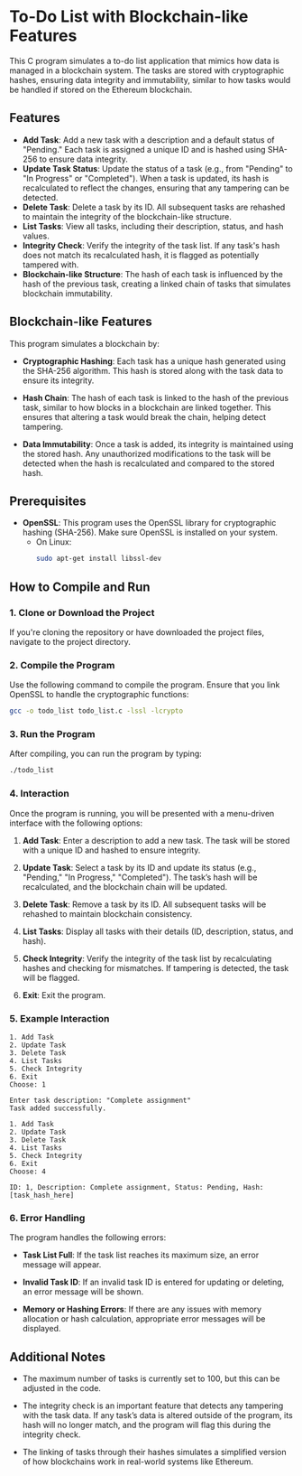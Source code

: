 # To-Do List with Blockchain-like Features

This C program simulates a to-do list application that mimics how data is managed in a blockchain system. The tasks are stored with cryptographic hashes, ensuring data integrity and immutability, similar to how tasks would be handled if stored on the Ethereum blockchain.

## Features
- **Add Task**: Add a new task with a description and a default status of "Pending." Each task is assigned a unique ID and is hashed using SHA-256 to ensure data integrity.
- **Update Task Status**: Update the status of a task (e.g., from "Pending" to "In Progress" or "Completed"). When a task is updated, its hash is recalculated to reflect the changes, ensuring that any tampering can be detected.
- **Delete Task**: Delete a task by its ID. All subsequent tasks are rehashed to maintain the integrity of the blockchain-like structure.
- **List Tasks**: View all tasks, including their description, status, and hash values.
- **Integrity Check**: Verify the integrity of the task list. If any task's hash does not match its recalculated hash, it is flagged as potentially tampered with.
- **Blockchain-like Structure**: The hash of each task is influenced by the hash of the previous task, creating a linked chain of tasks that simulates blockchain immutability.

## Blockchain-like Features
This program simulates a blockchain by:
- **Cryptographic Hashing**: Each task has a unique hash generated using the SHA-256 algorithm. This hash is stored along with the task data to ensure its integrity.

- **Hash Chain**: The hash of each task is linked to the hash of the previous task, similar to how blocks in a blockchain are linked together. This ensures that altering a task would break the chain, helping detect tampering.

- **Data Immutability**: Once a task is added, its integrity is maintained using the stored hash. Any unauthorized modifications to the task will be detected when the hash is recalculated and compared to the stored hash.

## Prerequisites
- **OpenSSL**: This program uses the OpenSSL library for cryptographic hashing (SHA-256). Make sure OpenSSL is installed on your system.
  - On Linux:
    ```bash
    sudo apt-get install libssl-dev
    ```

## How to Compile and Run

### 1. Clone or Download the Project

If you're cloning the repository or have downloaded the project files, navigate to the project directory.

### 2. Compile the Program

Use the following command to compile the program. Ensure that you link OpenSSL to handle the cryptographic functions:

```bash
gcc -o todo_list todo_list.c -lssl -lcrypto
```

### 3. Run the Program

After compiling, you can run the program by typing:

```bash
./todo_list
```

### 4. Interaction

Once the program is running, you will be presented with a menu-driven interface with the following options:

1. **Add Task**: Enter a description to add a new task. The task will be stored with a unique ID and hashed to ensure integrity.

2. **Update Task**: Select a task by its ID and update its status (e.g., "Pending," "In Progress," "Completed"). The task’s hash will be recalculated, and the blockchain chain will be updated.

3. **Delete Task**: Remove a task by its ID. All subsequent tasks will be rehashed to maintain blockchain consistency.

4. **List Tasks**: Display all tasks with their details (ID, description, status, and hash).

5. **Check Integrity**: Verify the integrity of the task list by recalculating hashes and checking for mismatches. If tampering is detected, the task will be flagged.

6. **Exit**: Exit the program.

### 5. Example Interaction

```text
1. Add Task
2. Update Task
3. Delete Task
4. List Tasks
5. Check Integrity
6. Exit
Choose: 1

Enter task description: "Complete assignment"
Task added successfully.

1. Add Task
2. Update Task
3. Delete Task
4. List Tasks
5. Check Integrity
6. Exit
Choose: 4

ID: 1, Description: Complete assignment, Status: Pending, Hash: [task_hash_here]
```

### 6. Error Handling
The program handles the following errors:

- **Task List Full**: If the task list reaches its maximum size, an error message will appear.

- **Invalid Task ID**: If an invalid task ID is entered for updating or deleting, an error message will be shown.

- **Memory or Hashing Errors**: If there are any issues with memory allocation or hash calculation, appropriate error messages will be displayed.

## Additional Notes
- The maximum number of tasks is currently set to 100, but this can be adjusted in the code.

- The integrity check is an important feature that detects any tampering with the task data. If any task’s data is altered outside of the program, its hash will no longer match, and the program will flag this during the integrity check.

- The linking of tasks through their hashes simulates a simplified version of how blockchains work in real-world systems like Ethereum.